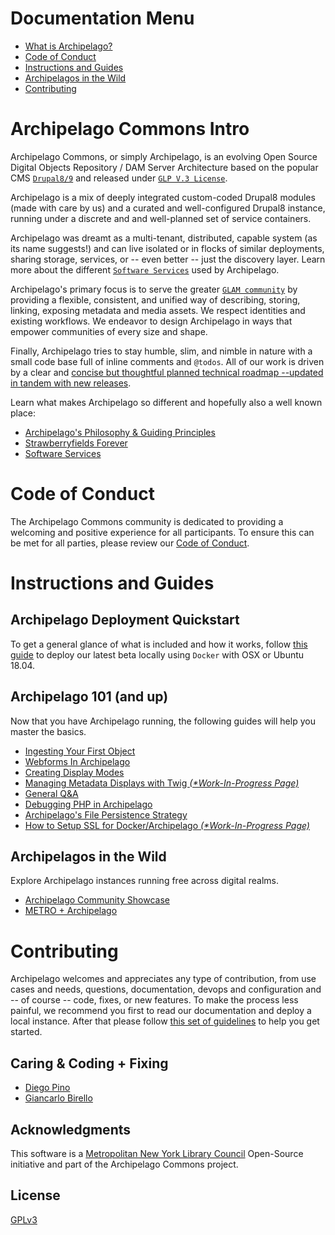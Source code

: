# Documentation Menu
* [What is Archipelago?](https://github.com/esmero/archipelago-documentation#archipelago-commons-intro)
* [Code of Conduct](https://github.com/esmero/archipelago-documentation#code-of-conduct)
* [Instructions and Guides](https://github.com/esmero/archipelago-documentation#instructions-and-guides)
* [Archipelagos in the Wild](https://github.com/esmero/archipelago-documentation#archipelagos-in-the-wild)
* [Contributing](https://github.com/esmero/archipelago-documentation#contributing)

# Archipelago Commons Intro

Archipelago Commons, or simply Archipelago, is an evolving Open Source Digital Objects Repository / DAM Server Architecture based on the popular CMS [`Drupal8/9`](https://www.drupal.org) and released under [`GLP V.3 License`](https://www.gnu.org/licenses/gpl-3.0.txt).

Archipelago is a mix of deeply integrated custom-coded Drupal8 modules (made with care by us) and a curated and well-configured Drupal8 instance, running under a discrete and and well-planned set of service containers.

Archipelago was dreamt as a multi-tenant, distributed, capable system (as its name suggests!) and can live isolated or in flocks of similar deployments, sharing storage, services, or -- even better -- just the discovery layer. Learn more about the different [`Software Services`](docs/devops.md) used by Archipelago.

Archipelago's primary focus is to serve the greater [`GLAM community`](https://en.wikipedia.org/wiki/GLAM_(industry_sector)) by providing a flexible, consistent, and unified way of describing, storing, linking, exposing metadata and media assets. We respect identities and existing workflows. We endeavor to design Archipelago in ways that empower communities of every size and shape.

Finally, Archipelago tries to stay humble, slim, and nimble in nature with a small code base full of inline comments and `@todos`. All of our work is driven by a clear and [concise but thoughtful planned technical roadmap --updated in tandem with new releases](https://github.com/esmero/archipelago-deployment/issues/35).

Learn what makes Archipelago so different and hopefully also a well known place:
* [Archipelago's Philosophy & Guiding Principles](docs/ourtake.md)
* [Strawberryfields Forever](docs/strawberryfields.md)
* [Software Services](docs/devops.md)

# Code of Conduct
The Archipelago Commons community is dedicated to providing a welcoming and positive experience for all participants. To ensure this can be met for all parties, please review our [Code of Conduct](CODE_OF_CONDUCT.md).

# Instructions and Guides

## Archipelago Deployment Quickstart
To get a general glance of what is included and how it works, follow [this guide](https://github.com/esmero/archipelago-deployment/blob/1.0.0-RC1/README.md) to deploy our latest beta locally using `Docker` with OSX or Ubuntu 18.04.

## Archipelago 101 (and up)
Now that you have Archipelago running, the following guides will help you master the basics.

* [Ingesting Your First Object](docs/firstobject.md)
* [Webforms In Archipelago](docs/webforms.md)
* [Creating Display Modes](docs/createdisplaymodes.md)
* [Managing Metadata Displays with Twig _(*Work-In-Progress Page)_](docs/metadatatwigs.md)
* [General Q&A](docs/generalqa.md)
* [Debugging PHP in Archipelago](docs/xdebug.md)
* [Archipelago's File Persistence Strategy](docs/archifilepersistencestrategy.md)
* [How to Setup SSL for Docker/Archipelago _(*Work-In-Progress Page)_](docs/sslsetup.md)

## Archipelagos in the Wild
Explore Archipelago instances running free across digital realms.
* [Archipelago Community Showcase](docs/inthewild.md)
* [METRO + Archipelago](http://archipelago.nyc)

# Contributing
Archipelago welcomes and appreciates any type of contribution, from use cases and needs, questions, documentation, devops and configuration and -- of course -- code, fixes, or new features. To make the process less painful, we recommend you first to read our documentation and deploy a local instance. After that please follow [this set of guidelines](docs/giveortake.md) to help you get started.

## Caring & Coding + Fixing
* [Diego Pino](https://github.com/DiegoPino)
* [Giancarlo Birello](https://github.com/giancarlobi)

## Acknowledgments
This software is a [Metropolitan New York Library Council](https://metro.org) Open-Source initiative and part of the Archipelago Commons project.

## License
[GPLv3](http://www.gnu.org/licenses/gpl-3.0.txt)
